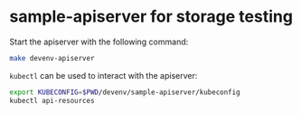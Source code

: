 # sample-apiserver for storage testing

Start the apiserver with the following command:

```bash
make devenv-apiserver
```

`kubectl` can be used to interact with the apiserver:
```bash
export KUBECONFIG=$PWD/devenv/sample-apiserver/kubeconfig
kubectl api-resources
```


